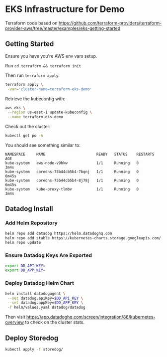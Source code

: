 # EKS Infrastructure for Demo

Terraform code based on https://github.com/terraform-providers/terraform-provider-aws/tree/master/examples/eks-getting-started

## Getting Started

Ensure you have you're AWS env vars setup.

Run `cd terraform && terraform init`

Then run `terraform apply`:

```bash
terraform apply \
 -var='cluster-name=terraform-eks-demo'
```

Retrieve the kubeconfig with:

```bash
aws eks \
 --region us-east-1 update-kubeconfig \
 --name terraform-eks-demo
```

Check out the cluster:
```bash
kubectl get po -A
```

You should see something similar to:
```
NAMESPACE     NAME                       READY   STATUS    RESTARTS   AGE
kube-system   aws-node-v9hkw             1/1     Running   0          3m4s
kube-system   coredns-75b44cb5b4-7bqnj   1/1     Running   0          6m45s
kube-system   coredns-75b44cb5b4-8j78j   1/1     Running   0          6m45s
kube-system   kube-proxy-tlmbv           1/1     Running   0          3m4s
```
## Datadog Install

### Add Helm Repository

```bash
helm repo add datadog https://helm.datadoghq.com
helm repo add stable https://kubernetes-charts.storage.googleapis.com/
helm repo update
```

### Ensure Datadog Keys Are Exported

```bash
export DD_API_KEY=
export DD_APP_KEY=
```

### Deploy Datadog Helm Chart 

```bash
helm install datadogagent \
 --set datadog.apiKey=$DD_API_KEY \
 --set datadog.appKey=$DD_APP_KEY \
 -f helm/values.yaml datadog/datadog
```

Then visit https://app.datadoghq.com/screen/integration/86/kubernetes-overview
to check on the cluster stats. 

## Deploy Storedog

```bash
kubectl apply -f storedog/
```
